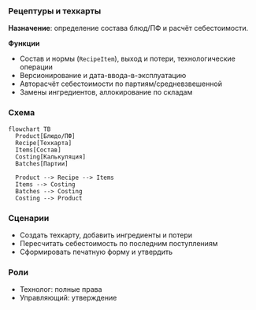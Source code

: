 ### Рецептуры и техкарты

**Назначение**: определение состава блюд/ПФ и расчёт себестоимости.

**Функции**
- Состав и нормы (`RecipeItem`), выход и потери, технологические операции
- Версионирование и дата-ввода-в-эксплуатацию
- Авторасчёт себестоимости по партиям/средневзвешенной
- Замены ингредиентов, аллокирование по складам

### Схема

```mermaid
flowchart TB
  Product[Блюдо/ПФ]
  Recipe[Техкарта]
  Items[Состав]
  Costing[Калькуляция]
  Batches[Партии]

  Product --> Recipe --> Items
  Items --> Costing
  Batches --> Costing
  Costing --> Product
```

### Сценарии
- Создать техкарту, добавить ингредиенты и потери
- Пересчитать себестоимость по последним поступлениям
- Сформировать печатную форму и утвердить

### Роли
- Технолог: полные права
- Управляющий: утверждение

